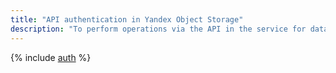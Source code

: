 ```yaml
---
title: "API authentication in Yandex Object Storage"
description: "To perform operations via the API in the service for data storage - Yandex Object Storage, you need to get an IAM token for a service, federated or Yandex account."
---
```


{% include [auth](../../_includes/authentication.md) %}